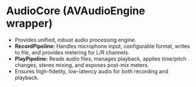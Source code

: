# AudioCore (AVAudioEngine wrapper)
- Provides unified, robust audio processing engine.
- **RecordPipeline:** Handles microphone input, configurable format, writes to file, and provides metering for L/R channels.
- **PlayPipeline:** Reads audio files, manages playback, applies time/pitch changes, stereo mixing, and exposes post-mix meters.
- Ensures high-fidelity, low-latency audio for both recording and playback.
